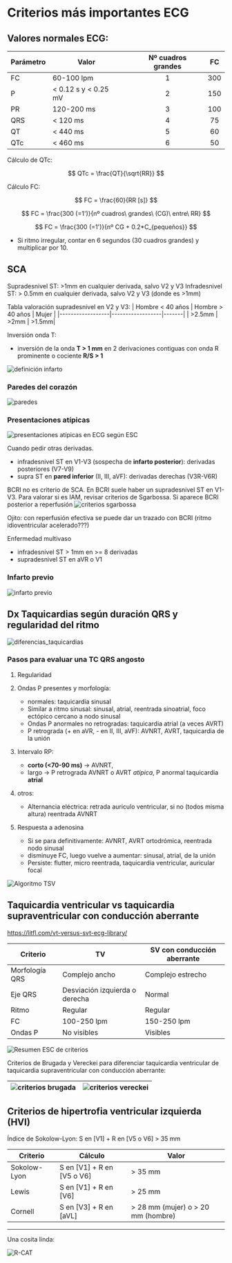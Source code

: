 # Criterios más importantes ECG

## Valores normales ECG:

| Parámetro | Valor |           | Nº cuadros grandes | FC |
|-----------|-------| -         |:------------------:|:--:|
| FC        | 60-100 lpm |      | 1   | 300 |
| P        | < 0.12 s y < 0.25 mV| | 2   | 150 |
| PR        | 120-200 ms |      | 3   | 100 |
| QRS       | < 120 ms |        | 4   | 75 |
| QT        | < 440 ms |        | 5   | 60 |
| QTc       | < 460 ms |        | 6   | 50 |


Cálculo de QTc: 

$$ QTc = \frac{QT}{\sqrt{RR}} $$

Cálculo FC:

$$ FC = \frac{60}{RR [s]} $$

$$ FC = \frac{300 (=1')}{nº cuadros\ grandes\ (CG)\ entre\ RR} $$

$$ FC = \frac{300 (=1')}{nº CG + 0.2*C_{pequeños}} $$
- Si ritmo irregular, contar en 6 segundos (30 cuadros grandes) y multiplicar por 10. 


## SCA
Supradesnivel ST: >1mm en cualquier derivada, salvo V2 y V3
Infradesnivel ST: > 0.5mm en cualquier derivada, salvo V2 y V3 (donde es >1mm)

Tabla valoración supradesnivel en V2 y V3:
| Hombre < 40 años | Hombre > 40 años | Mujer |
|------------------|------------------|-------|
| >2.5mm           | >2mm             | >1.5mm|

Inversión onda T: 
-  inversión de la onda **T > 1 mm** en 2 derivaciones contiguas con onda R prominente o cociente **R/S > 1**

![definición infarto](image.png)


### Paredes del corazón

![paredes](paredes_arterias.png)


### Presentaciones atípicas

![presentaciones atípicas en ECG según ESC](esc_ecg_iam_atipico.png)

Cuando pedir otras derivadas.
- infradesnivel ST en V1-V3 (sospecha de **infarto posterior**): derivadas posteriores (V7-V9)
- supra ST en **pared inferior** (II, III, aVF): derivadas derechas (V3R-V6R)

BCRI no es criterio de SCA. En BCRI suele haber un supradesnivel ST en V1-V3. Para valorar si es IAM, revisar criterios de Sgarbossa. Si aparece BCRI posterior a reperfusión
![criterios sgarbossa](bcri_sgarbossa.png)

Ojito: con reperfusión efectiva se puede dar un trazado con BCRI (ritmo idioventricular acelerado???) 

Enfermedad multivaso

- infradesnivel ST > 1mm en >= 8 derivadas
- supradesnivel ST en aVR o V1

### Infarto previo

![infarto previo](image-1.png)

## Dx Taquicardias según duración QRS y regularidad del ritmo

![diferencias_taquicardias](image-5.png)

### Pasos para evaluar una TC QRS angosto 
1) Regularidad
2) Ondas P presentes y morfología:
   - normales: taquicardia sinusal
   - Similar a ritmo sinusal: sinusal, atrial, reentrada sinoatrial, foco ectópico cercano a nodo sinusal 
   - Ondas P anormales no retrogradas: taquicardia atrial (a veces AVRT)
   - P retrograda (+ en aVR, - en II, III, aVF): AVNRT, AVRT, taquicardia de la unión
3) Intervalo RP: 
   - **corto (<70-90 ms)** -> AVNRT, 
   - largo -> P retrograda AVNRT o AVRT *atípica*, P anormal taquicardia **atrial**

4) otros:  
   - Alternancia eléctrica: retrada auriculo ventricular, si no (todos misma altura) reentrada AVNRT
5) Respuesta a adenosina
   - Si se para definitivamente: AVNRT, AVRT ortodrómica, reentrada nodo sinusal
   - disminuye FC, luego vuelve a aumentar: sinusal, atrial, de la unión
   - Persiste: flutter, micro reentrada, taquicardia ventricular, auricular focal

![Algoritmo TSV](image-7.png)

## Taquicardia ventricular vs taquicardia supraventricular con conducción aberrante

https://litfl.com/vt-versus-svt-ecg-library/

| Criterio | TV | SV con conducción aberrante |
|----------|----|-----------------------------|
| Morfología QRS | Complejo ancho | Complejo estrecho |
| Eje QRS | Desviación izquierda o derecha | Normal |
| Ritmo | Regular | Regular |
| FC | 100-250 lpm | 150-250 lpm |
| Ondas P | No visibles | Visibles |

![Resumen ESC de criterios](image-6.png)


Criterios de Brugada y Vereckei para diferenciar taquicardia ventricular de taquicardia supraventricular con conducción aberrante:

| ![criterios brugada](image-3.png) | ![criterios vereckei](image-4.png) |
|-----------------------------------|------------------------------------|



## Criterios de hipertrofia ventricular izquierda (HVI)

Índice de Sokolow-Lyon: S en [V1] + R en [V5 o V6] > 35 mm

|Criterio | Cálculo | Valor |
|---------|---------|-------|
|Sokolow-Lyon | S en [V1] + R en [V5 o V6] | > 35 mm |
|Lewis | S en [V1] + R en [V6] | > 25 mm |
|Cornell | S en [V3] + R en [aVL] | > 28 mm (mujer) o > 20 mm (hombre) |


-------------
Una cosita linda: 

![R-CAT](image-2.png)
